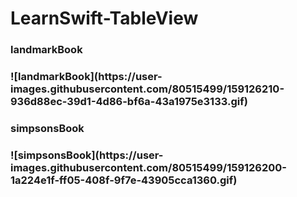 # LearnSwift-TableView
<h3> landmarkBook <h3>
  ![landmarkBook](https://user-images.githubusercontent.com/80515499/159126210-936d88ec-39d1-4d86-bf6a-43a1975e3133.gif)

<h3> simpsonsBook <h3>
  ![simpsonsBook](https://user-images.githubusercontent.com/80515499/159126200-1a224e1f-ff05-408f-9f7e-43905cca1360.gif)
